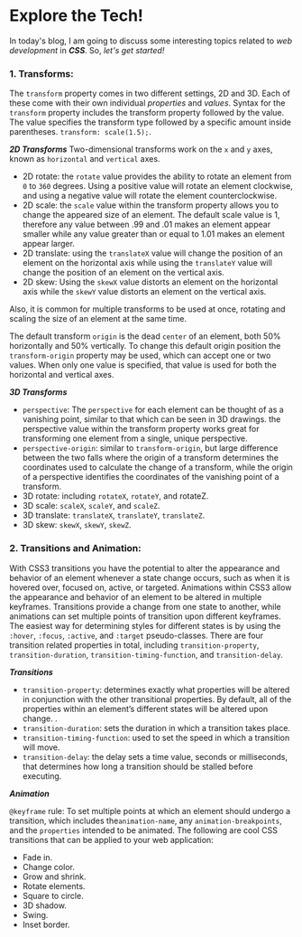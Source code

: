 # Explore the Tech!

In today's blog, I am going to discuss some interesting topics related to _web development_ in ***CSS***. So, _let's get started!_


### 1. Transforms:
The `transform` property comes in two different settings, 2D and 3D. Each of these come with their own individual _properties_ and _values_.
Syntax for the `transform` property includes the transform property followed by the value. The value specifies the transform type followed by a specific amount inside parentheses. `transform: scale(1.5);`.

***2D Transforms***
Two-dimensional transforms work on the `x` and `y` axes, known as `horizontal` and `vertical` axes.
* 2D rotate: the `rotate` value provides the ability to rotate an element from `0` to `360` degrees. Using a positive value will rotate an element clockwise, and using a negative value will rotate the element counterclockwise.
* 2D scale: the `scale` value within the transform property allows you to change the appeared size of an element. The default scale value is 1, therefore any value between .99 and .01 makes an element appear smaller while any value greater than or equal to 1.01 makes an element appear larger.
* 2D translate: using the `translateX` value will change the position of an element on the horizontal axis while using the `translateY` value will change the position of an element on the vertical axis.
* 2D skew: Using the `skewX` value distorts an element on the horizontal axis while the `skewY` value distorts an element on the vertical axis.

Also, it is common for multiple transforms to be used at once, rotating and scaling the size of an element at the same time.

The default transform `origin` is the dead `center` of an element, both 50% horizontally and 50% vertically. To change this default origin position the `transform-origin` property may be used, which can accept one or two values. When only one value is specified, that value is used for both the horizontal and vertical axes. 


***3D Transforms***
* `perspective`: The `perspective` for each element can be thought of as a vanishing point, similar to that which can be seen in 3D drawings. the perspective value within the transform property works great for transforming one element from a single, unique perspective. 
* `perspective-origin`: similar to `transform-origin`, but large difference between the two falls where the origin of a transform determines the coordinates used to calculate the change of a transform, while the origin of a perspective identifies the coordinates of the vanishing point of a transform.
* 3D rotate: including `rotateX`, `rotateY`, and rotateZ.
* 3D scale: `scaleX`, `scaleY`, and `scaleZ`.
* 3D translate: `translateX`, `translateY`, `translateZ`.
* 3D skew: `skewX`, `skewY`, `skewZ`.



### 2. Transitions and Animation:
With CSS3 transitions you have the potential to alter the appearance and behavior of an element whenever a state change occurs, such as when it is hovered over, focused on, active, or targeted.
Animations within CSS3 allow the appearance and behavior of an element to be altered in multiple keyframes. Transitions provide a change from one state to another, while animations can set multiple points of transition upon different keyframes.
The easiest way for determining styles for different states is by using the `:hover`, `:focus`, `:active`, and `:target` pseudo-classes. There are four transition related properties in total, including `transition-property`, `transition-duration`, `transition-timing-function`, and `transition-delay`.

***Transitions***

* `transition-property`: determines exactly what properties will be altered in conjunction with the other transitional properties. By default, all of the properties within an element’s different states will be altered upon change. .
* `transition-duration`: sets the duration in which a transition takes place.
* `transition-timing-function`: used to set the speed in which a transition will move.
* `transition-delay`: the delay sets a time value, seconds or milliseconds, that determines how long a transition should be stalled before executing.

***Animation***

`@keyframe` rule: To set multiple points at which an element should undergo a transition, which includes the`animation-name`, any `animation-breakpoints`, and the `properties` intended to be animated.
The following are cool CSS transitions that can be applied to your web application:
* Fade in.
* Change color.
* Grow and shrink.
* Rotate elements.
* Square to circle.
* 3D shadow.
* Swing.
* Inset border.



